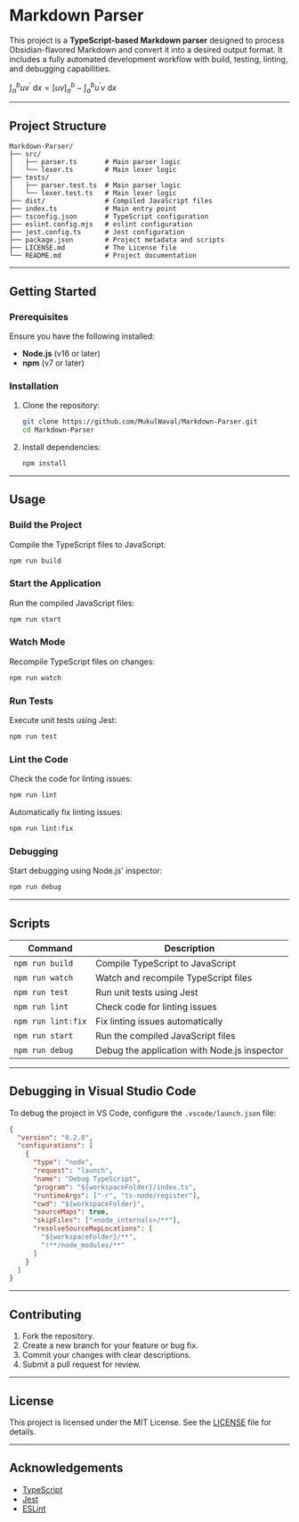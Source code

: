 # Markdown Parser

This project is a **TypeScript-based Markdown parser** designed to process Obsidian-flavored Markdown and convert it into a desired output format. It includes a fully automated development workflow with build, testing, linting, and debugging capabilities.

$\int_{a}^{b} u v^\prime \ \mathrm{d}x = [ uv ]_a^b - \int_{a}^{b} u^\prime v \ \mathrm{d}x$

---

## Project Structure

```
Markdown-Parser/
├── src/
│   ├── parser.ts       # Main parser logic
│   └── lexer.ts        # Main lexer logic
├── tests/
│   ├── parser.test.ts  # Main parser logic
│   └── lexer.test.ts   # Main lexer logic
├── dist/               # Compiled JavaScript files
├── index.ts            # Main entry point
├── tsconfig.json       # TypeScript configuration
├── eslint.config.mjs   # eslint configuration
├── jest.config.ts      # Jest configuration
├── package.json        # Project metadata and scripts
├── LICENSE.md          # The License file
└── README.md           # Project documentation
```

---

## Getting Started

### Prerequisites

Ensure you have the following installed:

- **Node.js** (v16 or later)
- **npm** (v7 or later)

### Installation

1. Clone the repository:

   ```bash
   git clone https://github.com/MukulWaval/Markdown-Parser.git
   cd Markdown-Parser
   ```

2. Install dependencies:
   ```bash
   npm install
   ```

---

## Usage

### Build the Project

Compile the TypeScript files to JavaScript:

```bash
npm run build
```

### Start the Application

Run the compiled JavaScript files:

```bash
npm run start
```

### Watch Mode

Recompile TypeScript files on changes:

```bash
npm run watch
```

### Run Tests

Execute unit tests using Jest:

```bash
npm run test
```

### Lint the Code

Check the code for linting issues:

```bash
npm run lint
```

Automatically fix linting issues:

```bash
npm run lint:fix
```

### Debugging

Start debugging using Node.js' inspector:

```bash
npm run debug
```

---

## Scripts

| Command            | Description                                  |
| ------------------ | -------------------------------------------- |
| `npm run build`    | Compile TypeScript to JavaScript             |
| `npm run watch`    | Watch and recompile TypeScript files         |
| `npm run test`     | Run unit tests using Jest                    |
| `npm run lint`     | Check code for linting issues                |
| `npm run lint:fix` | Fix linting issues automatically             |
| `npm run start`    | Run the compiled JavaScript files            |
| `npm run debug`    | Debug the application with Node.js inspector |

---

## Debugging in Visual Studio Code

To debug the project in VS Code, configure the `.vscode/launch.json` file:

```json
{
  "version": "0.2.0",
  "configurations": [
    {
      "type": "node",
      "request": "launch",
      "name": "Debug TypeScript",
      "program": "${workspaceFolder}/index.ts",
      "runtimeArgs": ["-r", "ts-node/register"],
      "cwd": "${workspaceFolder}",
      "sourceMaps": true,
      "skipFiles": ["<node_internals>/**"],
      "resolveSourceMapLocations": [
        "${workspaceFolder}/**",
        "!**/node_modules/**"
      ]
    }
  ]
}
```

---

## Contributing

1. Fork the repository.
2. Create a new branch for your feature or bug fix.
3. Commit your changes with clear descriptions.
4. Submit a pull request for review.

---

## License

This project is licensed under the MIT License. See the [LICENSE](LICENSE) file for details.

---

## Acknowledgements

- [TypeScript](https://www.typescriptlang.org/)
- [Jest](https://jestjs.io/)
- [ESLint](https://eslint.org/)
